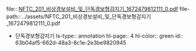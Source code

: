 file:: [NFTC_201_비상경보설비_및_단독경보형감지기_1672479812111_0.pdf](../assets/NFTC_201_비상경보설비_및_단독경보형감지기_1672479812111_0.pdf)
file-path:: ../assets/NFTC_201_비상경보설비_및_단독경보형감지기_1672479812111_0.pdf

- 단독경보형감지기
  ls-type:: annotation
  hl-page:: 4
  hl-color:: green
  id:: 63b04af5-662d-48a3-8c1e-2e3be9820945